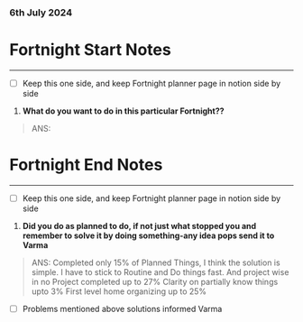 ### 6th July 2024
# Fortnight Start Notes
---

- [ ] Keep this one side, and keep Fortnight planner page in notion side by side

1. **What do you want to do in this particular Fortnight??**
> ANS:


# Fortnight End Notes
---

- [ ] Keep this one side, and keep Fortnight planner page in notion side by side

1. **Did you do as planned to do, if not just what stopped you and remember to solve it by doing something-any idea pops send it to Varma**

> ANS: Completed only 15% of Planned Things, I think the solution is simple. I have to stick to Routine and Do things fast. 
> And project wise in no Project completed up to 27%
> 				Clarity on partially know things upto 3%
> 				First level home organizing up to 25%
> 				

- [ ] Problems mentioned above solutions informed Varma

